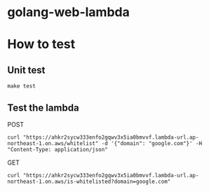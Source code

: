 # golang-web-lambda

# How to test

## Unit test

```
make test
```

## Test the lambda
POST

```
curl "https://ahkr2sycw333enfo2gqwv3x5ia0bmvvf.lambda-url.ap-northeast-1.on.aws/whitelist" -d '{"domain": "google.com"}' -H "Content-Type: application/json"
```

GET

```
curl "https://ahkr2sycw333enfo2gqwv3x5ia0bmvvf.lambda-url.ap-northeast-1.on.aws/is-whitelisted?domain=google.com"
```